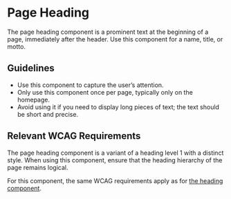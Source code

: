 # Page Heading

The page heading component is a prominent text at the beginning of a page, immediately after the header.
Use this component for a name, title, or motto.

## Guidelines

- Use this component to capture the user’s attention.
- Only use this component once per page, typically only on the homepage.
- Avoid using it if you need to display long pieces of text; the text should be short and precise.

## Relevant WCAG Requirements

The page heading component is a variant of a heading level 1 with a distinct style.
When using this component, ensure that the heading hierarchy of the page remains logical.

For this component, the same WCAG requirements apply as for [the heading component](https://amsterdam.github.io/design-system/?path=/docs/react_text-heading--docs).
